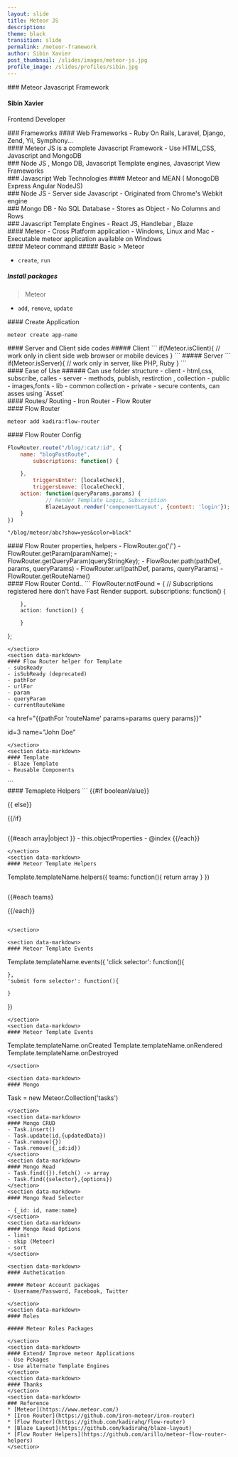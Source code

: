 ```yaml
---
layout: slide
title: Meteor JS
description:
theme: black
transition: slide
permalink: /meteor-framework
author: Sibin Xavier  
post_thumbnail: /slides/images/meteor-js.jpg
profile_image: /slides/profiles/sibin.jpg
---
```

<section data-markdown>
### Meteor Javascript Framework
</section>
<section>
	<h4>Sibin Xavier</h4>
	<p>
		Frontend Developer
	</p>
</section>
<section data-markdown>
### Frameworks
#### Web Frameworks
- Ruby On Rails, Laravel, Django, Zend, Yii, Symphony...
</section>
<section data-markdown>
####  Meteor JS is a complete Javascript Framework
- Use HTML,CSS, Javascript and MongoDB
</section>
<section data-markdown>
### Node JS , Mongo DB, Javascript Template engines, Javascript View Frameworks
</section>
<section data-markdown>
### Javascript Web Technologies
#### Meteor and MEAN ( MonogoDB Express Angular NodeJS)
</section>
<section data-markdown>
### Node JS
- Server side Javascript
- Originated from Chrome's Webkit engine
</section>
<section data-markdown>
### Mongo DB
- No SQL Database
- Stores as Object
- No Columns and Rows
</section>
<section data-markdown>
### Javascript Template Engines
- React JS, Handlebar , Blaze
</section>

<section data-markdown>
#### Meteor
- Cross Platform application - Windows, Linux and Mac
- Executable meteor application available on Windows

</section>
<section data-markdown>
#### Meteor command
##### Basic
> Meteor

- `create`, `run`

##### Install packages
> Meteor

- `add`, `remove`, `update`
</section>
<section data-markdown>
#### Create Application

>
`meteor create app-name`

</section>

<section data-markdown>
#### Server and Client side codes
##### Client
```
if(Meteor.isClient){
	// work only in client side web browser or mobile devices
}
```
##### Server
```
if(Meteor.isServer){
	// work only in server, like PHP, Ruby
}
```

</section>
<section data-markdown>
#### Ease of Use
###### Can use folder structure
- client - html,css, subscribe, calles
- server - methods, publish, restirction , collection
- public - images,fonts
- lib - common collection
- private  - secure contents, can asses using `Asset`
</section>

<section data-markdown>
#### Routes/ Routing
- Iron Router
- Flow Router
</section>

<section data-markdown>
#### Flow Router

`meteor add kadira:flow-router`

</section>

<section data-markdown>
#### Flow Router Config

``` javascript
FlowRouter.route("/blog/:cat/:id", {
    name: "blogPostRoute",
		subscriptions: function() {

    },
		triggersEnter: [localeCheck],
		triggersLeave: [localeCheck],
    action: function(queryParams,params) {
			// Render Template Logic, Subscription
			BlazeLayout.render('componentLayout', {content: 'login'});
    }
})
```

```
"/blog/meteor/abc?show=yes&color=black"
```

</section>
<section data-markdown>
#### Flow Router properties, helpers
- FlowRouter.go('/')
- FlowRouter.getParam(paramName);
- FlowRouter.getQueryParam(queryStringKey);
- FlowRouter.path(pathDef, params, queryParams)
- FlowRouter.url(pathDef, params, queryParams)
- FlowRouter.getRouteName()
</section>
<section data-markdown>
#### Flow Router Contd..
```
FlowRouter.notFound = {
		// Subscriptions registered here don't have Fast Render support.
		subscriptions: function() {

		},
		action: function() {

		}
};
```
</section>
<section data-markdown>
#### Flow Router helper for Template
- subsReady
- isSubReady (deprecated)
- pathFor
- urlFor
- param
- queryParam
- currentRouteName

```
<a href="{{pathFor 'routeName' params=params query params}}"

id=3 name="John Doe"
```
</section>
<section data-markdown>
#### Template
- Blaze Template
- Reusable Components
```
<template name="templateName">
	// html codes
</template>
```
</section>
<section data-markdown>
#### Temaplete Helpers
```
{{#if booleanValue}}

{{ else}}

{{/if}
```

```
{{#each array|object }}
	- this.objectProperties
	- @index
{{/each}}
```
</section>
<section data-markdown>
#### Meteor Template Helpers

```
Template.templateName.helpers({
		teams: function(){
			return array
		}
})
```
```
{{#each teams}


{{/each}}
```

</section>

<section data-markdown>
#### Meteor Template Events
```
Template.templateName.events({
	'click selector': function(){

	},
	'submit form selector': function(){

	}

})

```
</section>
<section data-markdown>
#### Meteor Template Events
```
Template.templateName.onCreated
Template.templateName.onRendered
Template.templateName.onDestroyed

```
</section>

<section data-markdown>
#### Mongo
```
Task = new Meteor.Collection('tasks')

```
</section>
<section data-markdown>
#### Mongo CRUD
- Task.insert()
- Task.update(id,{updatedData})
- Task.remove({})
- Task.remove({_id:id})
</section>
<section data-markdown>
#### Mongo Read
- Task.find({}).fetch() -> array
- Task.find({selector},{options})
</section>
<section data-markdown>
#### Mongo Read Selector

- {_id: id, name:name}
</section>
<section data-markdown>
#### Mongo Read Options
- limit
- skip (Meteor)
- sort
</section>

<section data-markdown>
#### Authetication

##### Meteor Account packages
- Username/Password, Facebook, Twitter

</section>
<section data-markdown>
#### Roles

##### Meteor Roles Packages

</section>
<section data-markdown>
#### Extend/ Improve meteor Applications
- Use Pckages
- Use alternate Template Engines
</section>
<section data-markdown>
#### Thanks
</section>
<section data-markdown>
### Reference
* [Meteor](https://www.meteor.com/)
* [Iron Router](https://github.com/iron-meteor/iron-router)
* [Flow Router](https://github.com/kadirahq/flow-router)
* [Blaze Layout](https://github.com/kadirahq/blaze-layout)
* [Flow Router Helpers](https://github.com/arillo/meteor-flow-router-helpers)
</section>
